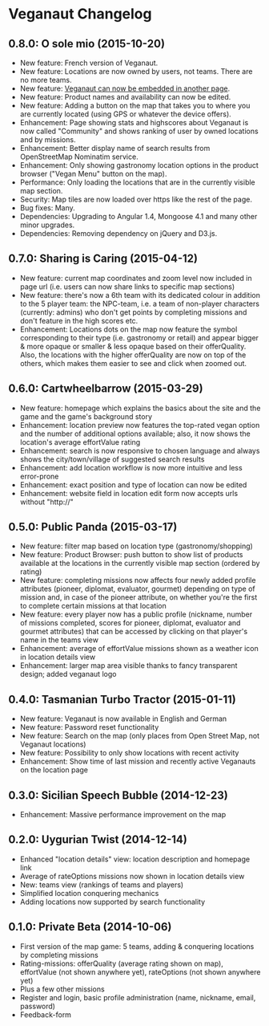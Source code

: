 Veganaut Changelog
==================

0.8.0: O sole mio (2015-10-20)
-------------------------------------------
* New feature: French version of Veganaut.
* New feature: Locations are now owned by users, not teams. There are no more teams.
* New feature: [Veganaut can now be embedded in another page](http://blog.veganaut.net/2015/05/how-to-embed-the-veganaut-map-on-your-page/).
* New feature: Product names and availability can now be edited.
* New feature: Adding a button on the map that takes you to where you are currently located (using GPS or whatever the device offers).
* Enhancement: Page showing stats and highscores about Veganaut is now called "Community" and shows ranking of user by owned locations and by missions.
* Enhancement: Better display name of search results from OpenStreetMap Nominatim service.
* Enhancement: Only showing gastronomy location options in the product browser ("Vegan Menu" button on the map).
* Performance: Only loading the locations that are in the currently visible map section.
* Security: Map tiles are now loaded over https like the rest of the page.
* Bug fixes: Many.
* Dependencies: Upgrading to Angular 1.4, Mongoose 4.1 and many other minor upgrades.
* Dependencies: Removing dependency on jQuery and D3.js.

0.7.0: Sharing is Caring (2015-04-12)
-------------------------------------------
* New feature: current map coordinates and zoom level now included in page url (i.e. users can now share links to specific map sections)
* New feature: there's now a 6th team with its dedicated colour in addition to the 5 player team: the NPC-team, i.e. a team of non-player characters (currently: admins) who don't get points by completing missions and don't feature in the high scores etc.
* Enhancement: Locations dots on the map now feature the symbol corresponding to their type (i.e. gastronomy or retail) and appear bigger & more opaque or smaller & less opaque based on their offerQuality. Also, the locations with the higher offerQuality are now on top of the others, which makes them easier to see and click when zoomed out. 

0.6.0: Cartwheelbarrow (2015-03-29)
-------------------------------------------
* New feature: homepage which explains the basics about the site and the game and the game's background story
* Enhancement: location preview now features the top-rated vegan option and the number of additional options available; also, it now shows the location's average effortValue rating
* Enhancement: search is now responsive to chosen language and always shows the city/town/village of suggested search results
* Enhancement: add location workflow is now more intuitive and less error-prone
* Enhancement: exact position and type of location can now be edited
* Enhancement: website field in location edit form now accepts urls without "http://"


0.5.0: Public Panda (2015-03-17)
-------------------------------------------
* New feature: filter map based on location type (gastronomy/shopping)
* New feature: Product Browser: push button to show list of products available at the locations in the currently visible map section (ordered by rating)
* New feature: completing missions now affects four newly added profile attributes (pioneer, diplomat, evaluator, gourmet) depending on type of mission and, in case of the pioneer attribute, on whether you're the first to complete certain missions at that location
* New feature: every player now has a public profile (nickname, number of missions completed, scores for pioneer, diplomat, evaluator and gourmet attributes) that can be accessed by clicking on that player's name in the teams view
* Enhancement: average of effortValue missions shown as a weather icon in location details view
* Enhancement: larger map area visible thanks to fancy transparent design; added veganaut logo


0.4.0: Tasmanian Turbo Tractor (2015-01-11)
-------------------------------------------
* New feature: Veganaut is now available in English and German
* New feature: Password reset functionality
* New feature: Search on the map (only places from Open Street Map, not Veganaut locations)
* New feature: Possibility to only show locations with recent activity
* Enhancement: Show time of last mission and recently active Veganauts on the location page


0.3.0: Sicilian Speech Bubble (2014-12-23)
------------------------------------------
* Enhancement: Massive performance improvement on the map


0.2.0: Uygurian Twist (2014-12-14)
----------------------------------
* Enhanced "location details" view: location description and homepage link
* Average of rateOptions missions now shown in location details view
* New: teams view (rankings of teams and players)
* Simplified location conquering mechanics
* Adding locations now supported by search functionality


0.1.0: Private Beta (2014-10-06)
--------------------------------
* First version of the map game: 5 teams, adding & conquering locations by completing missions
* Rating-missions: offerQuality (average rating shown on map), effortValue (not shown anywhere yet), rateOptions (not shown anywhere yet)
* Plus a few other missions
* Register and login, basic profile administration (name, nickname, email, password)
* Feedback-form
